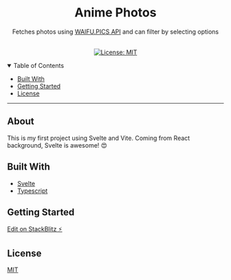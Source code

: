 <h1 align="center">
  Anime Photos
</h1>

<div align="center">
Fetches photos using <span><a href="https://waifu.pics/docs">WAIFU.PICS API</a></span> and can filter by selecting options
</div>

<div align="center">
<br />

[![License: MIT](https://img.shields.io/badge/License-MIT-yellow.svg)](https://opensource.org/licenses/MIT)
</div>

<details open="open">
<summary>Table of Contents</summary>

- [Built With](#built-with)
- [Getting Started](#getting-started)
- [License](#license)
</details>

---

## About
This is my first project using Svelte and Vite. Coming from React background, Svelte is awesome! 😍

## Built With

- [Svelte](https://svelte.dev/)
- [Typescript](https://www.typescriptlang.org/)

## Getting Started
[Edit on StackBlitz ⚡️](https://stackblitz.com/edit/vitejs-vite-vuewkc)

## License
[MIT](https://choosealicense.com/licenses/mit/)
